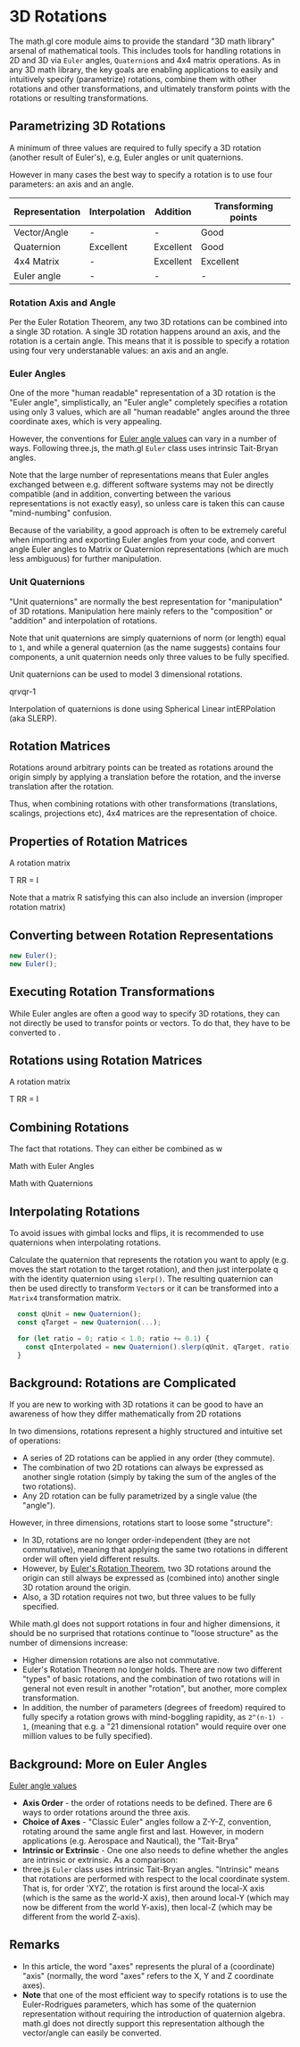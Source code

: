 # 3D Rotations

The math.gl core module aims to provide the standard "3D math library" arsenal of mathematical tools. This includes tools for handling rotations in 2D and 3D via `Euler` angles, `Quaternion`s and 4x4 matrix operations. As in any 3D math library, the key goals are enabling applications to easily and intuitively specify (parametrize) rotations, combine them with other rotations and other transformations, and ultimately transform points with the rotations or resulting transformations.

## Parametrizing 3D Rotations

A minimum of three values are required to fully specify a 3D rotation (another result of Euler's), e.g, Euler angles or unit quaternions.

However in many cases the best way to specify a rotation is to use four parameters: an axis and an angle.

| Representation | Interpolation | Addition  | Transforming points |
| -------------- | ------------- | --------- | ------------------- |
| Vector/Angle   | -             | -         | Good                |
| Quaternion     | Excellent     | Excellent | Good                |
| 4x4 Matrix     | -             | Excellent | Excellent           |
| Euler angle    | -             | -         | -                   |

### Rotation Axis and Angle

Per the Euler Rotation Theorem, any two 3D rotations can be combined into a single 3D rotation. A single 3D rotation happens around an axis, and the rotation is a certain angle. This means that it is possible to specify a rotation using four very understanable values: an axis and an angle.

### Euler Angles

One of the more "human readable" representation of a 3D rotation is the "Euler angle", simplistically, an "Euler angle" completely specifies a rotation using only 3 values, which are all "human readable" angles around the three coordinate axes, which is very appealing.

However, the conventions for [Euler angle values](https://en.wikipedia.org/wiki/Euler_angles) can vary in a number of ways. Following three.js, the math.gl `Euler` class uses intrinsic Tait-Bryan angles.

Note that the large number of representations means that Euler angles exchanged between e.g. different software systems may not be directly compatible (and in addition, converting between the various representations is not exactly easy), so unless care is taken this can cause "mind-numbing" confusion.

Because of the variability, a good approach is often to be extremely careful when importing and exporting Euler angles from your code, and convert angle Euler angles to Matrix or Quaternion representations (which are much less ambiguous) for further manipulation.

### Unit Quaternions

"Unit quaternions" are normally the best representation for "manipulation" of 3D rotations. Manipulation here mainly refers to the "composition" or "addition" and interpolation of rotations.

Note that unit quaternions are simply quaternions of norm (or length) equal to `1`, and while a general quaternion (as the name suggests) contains four components, a unit quaternion needs only three values to be fully specified.

Unit quaternions can be used to model 3 dimensional rotations.

qr*v*qr-1

Interpolation of quaternions is done using Spherical Linear intERPolation (aka SLERP).

## Rotation Matrices

Rotations around arbitrary points can be treated as rotations around the origin simply by applying a translation before the rotation, and the inverse translation after the rotation.

Thus, when combining rotations with other transformations (translations, scalings, projections etc), 4x4 matrices are the representation of choice.

## Properties of Rotation Matrices

A rotation matrix

T
RR = I

Note that a matrix R satisfying this can also include an inversion (improper rotation matrix)

## Converting between Rotation Representations

```js
new Euler();
new Euler();
```

## Executing Rotation Transformations

While Euler angles are often a good way to specify 3D rotations, they can not directly be used to transfor points or vectors. To do that, they have to be converted to .

## Rotations using Rotation Matrices

A rotation matrix

T
RR = I

## Combining Rotations

The fact that rotations. They can either be combined as w

Math with Euler Angles

Math with Quaternions

## Interpolating Rotations

To avoid issues with gimbal locks and flips, it is recommended to use quaternions when interpolating rotations.

Calculate the quaternion that represents the rotation you want to apply (e.g. moves the start rotation to the target rotation), and then just interpolate q with the identity quaternion using `slerp()`. The resulting quaternion can then be used directly to transform `Vector`s or it can be transformed into a `Matrix4` transformation matrix.

```js
  const qUnit = new Quaternion();
  const qTarget = new Quaternion(...);

  for (let ratio = 0; ratio < 1.0; ratio += 0.1) {
  	const qInterpolated = new Quaternion().slerp(qUnit, qTarget, ratio);
  }
```

## Background: Rotations are Complicated

If you are new to working with 3D rotations it can be good to have an awareness of how they differ mathematically from 2D rotations

In two dimensions, rotations represent a highly structured and intuitive set of operations:

- A series of 2D rotations can be applied in any order (they commute).
- The combination of two 2D rotations can always be expressed as another single rotation (simply by taking the sum of the angles of the two rotations).
- Any 2D rotation can be fully parametrized by a single value (the "angle").

However, in three dimensions, rotations start to loose some "structure":

- In 3D, rotations are no longer order-independent (they are not commutative), meaning that applying the same two rotations in different order will often yield different results.
- However, by [Euler's Rotation Theorem](https://en.wikipedia.org/wiki/Euler%27s_rotation_theorem), two 3D rotations around the origin can still always be expressed as (combined into) another single 3D rotation around the origin.
- Also, a 3D rotation requires not two, but three values to be fully specified.

While math.gl does not support rotations in four and higher dimensions, it should be no surprised that rotations continue to "loose structure" as the number of dimensions increase:

- Higher dimension rotations are also not commutative.
- Euler's Rotation Theorem no longer holds. There are now two different "types" of basic rotations, and the combination of two rotations will in general not even result in another "rotation", but another, more complex transformation.
- In addition, the number of parameters (degrees of freedom) required to fully specify a rotation grows with mind-boggling rapidity, as `2^(n-1) - 1`, (meaning that e.g. a "21 dimensional rotation" would require over one million values to be fully specified).

## Background: More on Euler Angles

[Euler angle values](https://en.wikipedia.org/wiki/Euler_angles)

- **Axis Order** - the order of rotations needs to be defined. There are 6 ways to order rotations around the three axis.
- **Choice of Axes** - "Classic Euler" angles follow a Z-Y-Z, convention, rotating around the same angle first and last. However, in modern applications (e.g. Aerospace and Nautical), the "Tait-Brya"
- **Intrinsic or Extrinsic** - One one also needs to define whether the angles are intrinsic or extrinsic.
  As a comparison:
- three.js `Euler` class uses intrinsic Tait-Bryan angles. "Intrinsic" means that rotations are performed with respect to the local coordinate system. That is, for order 'XYZ', the rotation is first around the local-X axis (which is the same as the world-X axis), then around local-Y (which may now be different from the world Y-axis), then local-Z (which may be different from the world Z-axis).

## Remarks

- In this article, the word "axes" represents the plural of a (coordinate) "axis" (normally, the word "axes" refers to the X, Y and Z coordinate axes).
- **Note** that one of the most efficient way to specify rotations is to use the Euler-Rodrigues parameters, which has some of the quaternion representation without requiring the introduction of quaternion algebra. math.gl does not directly support this representation although the vector/angle can easily be converted.
